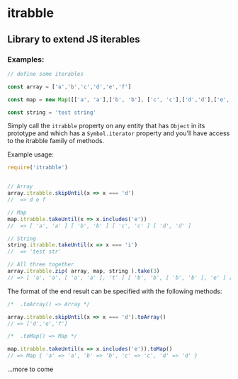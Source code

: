 # itrabble

## Library to extend JS iterables

### Examples:

```js
// define some iterables

const array = ['a','b','c','d','e','f']

const map = new Map([['a', 'a'],['b', 'b'], ['c', 'c'],['d','d'],['e','e'],['f','f']])

const string = 'test string'
```

Simply call the `itrabble` property on any entity that has `Object` in its prototype and which has a `Symbol.iterator` property and you'll have access to the itrabble family of methods.

Example usage:
```js
require('itrabble')


// Array
array.itrabble.skipUntil(x => x === 'd')
//  => d e f

// Map
map.itrabble.takeUntil(x => x.includes('e'))
//  => [ 'a', 'a' ] [ 'b', 'b' ] [ 'c', 'c' ] [ 'd', 'd' ]

// String
string.itrabble.takeUntil(x => x === 'i')
//  => 'test str'

// All three together
array.itrabble.zip( array, map, string ).take(3)
// => [ 'a', 'a', [ 'a', 'a' ], 't' ] [ 'b', 'b', [ 'b', 'b' ], 'e' ] [ 'c', 'c', [ 'c', 'c' ], 's' ]
```

The format of the end result can be specified with the following methods:

```js
/*  .toArray() => Array */

array.itrabble.skipUntil(x => x === 'd').toArray()
// => ['d','e','f']

/*  .toMap() => Map */

map.itrabble.takeUntil(x => x.includes('e')).toMap()
// => Map { 'a' => 'a', 'b' => 'b', 'c' => 'c', 'd' => 'd' }

```
...more to come
